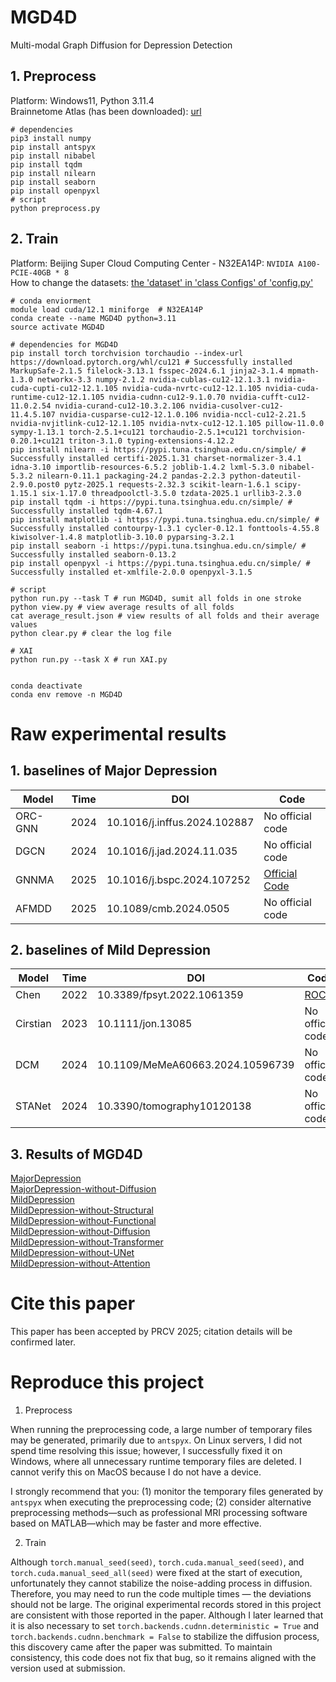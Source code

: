 # MGD4D
Multi-modal Graph Diffusion for Depression Detection

## 1. Preprocess
Platform: Windows11, Python 3.11.4 <br>
Brainnetome Atlas (has been downloaded): [url](https://atlas.brainnetome.org/download.html)

``` shell
# dependencies
pip3 install numpy
pip install antspyx
pip install nibabel
pip install tqdm
pip install nilearn
pip install seaborn
pip install openpyxl
# script
python preprocess.py
```


## 2. Train
Platform: Beijing Super Cloud Computing Center - N32EA14P: `NVIDIA A100-PCIE-40GB * 8` <br>
How to change the datasets: [the 'dataset' in 'class Configs' of 'config.py'](./config.py)

``` shell
# conda enviorment
module load cuda/12.1 miniforge  # N32EA14P
conda create --name MGD4D python=3.11
source activate MGD4D

# dependencies for MGD4D
pip install torch torchvision torchaudio --index-url https://download.pytorch.org/whl/cu121 # Successfully installed MarkupSafe-2.1.5 filelock-3.13.1 fsspec-2024.6.1 jinja2-3.1.4 mpmath-1.3.0 networkx-3.3 numpy-2.1.2 nvidia-cublas-cu12-12.1.3.1 nvidia-cuda-cupti-cu12-12.1.105 nvidia-cuda-nvrtc-cu12-12.1.105 nvidia-cuda-runtime-cu12-12.1.105 nvidia-cudnn-cu12-9.1.0.70 nvidia-cufft-cu12-11.0.2.54 nvidia-curand-cu12-10.3.2.106 nvidia-cusolver-cu12-11.4.5.107 nvidia-cusparse-cu12-12.1.0.106 nvidia-nccl-cu12-2.21.5 nvidia-nvjitlink-cu12-12.1.105 nvidia-nvtx-cu12-12.1.105 pillow-11.0.0 sympy-1.13.1 torch-2.5.1+cu121 torchaudio-2.5.1+cu121 torchvision-0.20.1+cu121 triton-3.1.0 typing-extensions-4.12.2
pip install nilearn -i https://pypi.tuna.tsinghua.edu.cn/simple/ # Successfully installed certifi-2025.1.31 charset-normalizer-3.4.1 idna-3.10 importlib-resources-6.5.2 joblib-1.4.2 lxml-5.3.0 nibabel-5.3.2 nilearn-0.11.1 packaging-24.2 pandas-2.2.3 python-dateutil-2.9.0.post0 pytz-2025.1 requests-2.32.3 scikit-learn-1.6.1 scipy-1.15.1 six-1.17.0 threadpoolctl-3.5.0 tzdata-2025.1 urllib3-2.3.0
pip install tqdm -i https://pypi.tuna.tsinghua.edu.cn/simple/ # Successfully installed tqdm-4.67.1
pip install matplotlib -i https://pypi.tuna.tsinghua.edu.cn/simple/ # Successfully installed contourpy-1.3.1 cycler-0.12.1 fonttools-4.55.8 kiwisolver-1.4.8 matplotlib-3.10.0 pyparsing-3.2.1
pip install seaborn -i https://pypi.tuna.tsinghua.edu.cn/simple/ # Successfully installed seaborn-0.13.2
pip install openpyxl -i https://pypi.tuna.tsinghua.edu.cn/simple/ # Successfully installed et-xmlfile-2.0.0 openpyxl-3.1.5

# script
python run.py --task T # run MGD4D, sumit all folds in one stroke
python view.py # view average results of all folds
cat average_result.json # view results of all folds and their average values
python clear.py # clear the log file

# XAI
python run.py --task X # run XAI.py


conda deactivate
conda env remove -n MGD4D
```


# Raw experimental results
## 1. baselines of Major Depression
| Model | Time | DOI | Code | 
| --- | --- | --- | --- |  
|ORC-GNN|2024|10.1016/j.inffus.2024.102887|No official code|
|DGCN|2024|10.1016/j.jad.2024.11.035|No official code|
|GNNMA|2025|10.1016/j.bspc.2024.107252|[Official Code](https://github.com/siwei9898/GNNMA)|
|AFMDD|2025|10.1089/cmb.2024.0505|No official code|

## 2. baselines of Mild Depression
| Model | Time | DOI | Code | 
| --- | --- | --- | --- |  
|Chen|2022|10.3389/fpsyt.2022.1061359|[ROCA](https://github.com/Luoyu-Wang/ROCA)|
|Cirstian|2023|10.1111/jon.13085|No official code|
|DCM|2024|10.1109/MeMeA60663.2024.10596739|No official code|
|STANet|2024|10.3390/tomography10120138|No official code|

## 3. Results of MGD4D
[MajorDepression](./OriginalExperimentalData/MajorDepression/MGD4D.json)<br>
[MajorDepression-without-Diffusion](./OriginalExperimentalData/MajorDepression/MGD4D-D.json)<br>
[MildDepression](./OriginalExperimentalData/MildDepression/MGD4D.json)<br>
[MildDepression-without-Structural](./OriginalExperimentalData/MildDepression/MGD4D-S.json)<br>
[MildDepression-without-Functional](./OriginalExperimentalData/MildDepression/MGD4D-F.json)<br>
[MildDepression-without-Diffusion](./OriginalExperimentalData/MildDepression/MGD4D-D.json)<br>
[MildDepression-without-Transformer](./OriginalExperimentalData/MildDepression/MGD4D-T.json)<br>
[MildDepression-without-UNet](./OriginalExperimentalData/MildDepression/MGD4D-U.json)<br>
[MildDepression-without-Attention](./OriginalExperimentalData/MildDepression/MGD4D-A.json)<br>

# Cite this paper
This paper has been accepted by PRCV 2025; citation details will be confirmed later.

# Reproduce this project
1. Preprocess
   
When running the preprocessing code, a large number of temporary files may be generated, primarily due to `antspyx`. On Linux servers, I did not spend time resolving this issue; however, I successfully fixed it on Windows, where all unnecessary runtime temporary files are deleted. I cannot verify this on MacOS because I do not have a device.

I strongly recommend that you: (1) monitor the temporary files generated by `antspyx` when executing the preprocessing code; (2) consider alternative preprocessing methods—such as professional MRI processing software based on MATLAB—which may be faster and more effective.

2. Train

Although `torch.manual_seed(seed)`, `torch.cuda.manual_seed(seed)`, and `torch.cuda.manual_seed_all(seed)` were fixed at the start of execution, unfortunately they cannot stabilize the noise-adding process in diffusion. Therefore, you may need to run the code multiple times — the deviations should not be large. The original experimental records stored in this project are consistent with those reported in the paper. Although I later learned that it is also necessary to set `torch.backends.cudnn.deterministic = True` and `torch.backends.cudnn.benchmark = False` to stabilize the diffusion process, this discovery came after the paper was submitted. To maintain consistency, this code does not fix that bug, so it remains aligned with the version used at submission.
